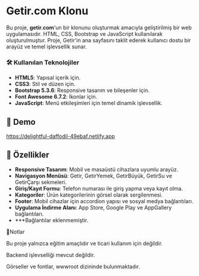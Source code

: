 # Getir.com Klonu

Bu proje, **getir.com**'un bir klonunu oluşturmak amacıyla geliştirilmiş bir web uygulamasıdır. HTML, CSS, Bootstrap ve JavaScript kullanılarak oluşturulmuştur. Proje, Getir'in ana sayfasını taklit ederek kullanıcı dostu bir arayüz ve temel işlevsellik sunar.

### 🛠 Kullanılan Teknolojiler
- **HTML5**: Yapısal içerik için.
- **CSS3**: Stil ve düzen için.
- **Bootstrap 5.3.6**: Responsive tasarım ve bileşenler için.
- **Font Awesome 6.7.2**: İkonlar için.
- **JavaScript**: Menü etkileşimleri için temel dinamik işlevsellik.


## 📸 Demo
https://delightful-daffodil-49ebaf.netlify.app


## 🚀 Özellikler
- **Responsive Tasarım**: Mobil ve masaüstü cihazlara uyumlu arayüz.
- **Navigasyon Menüsü**: Getir, GetirYemek, GetirBüyük, GetirSu ve GetirÇarşı sekmeleri.
- **Giriş/Kayıt Formu**: Telefon numarası ile giriş yapma veya kayıt olma.
- **Kategoriler**: Ürün kategorilerinin görsel olarak sergilenmesi.
- **Footer**: Mobil cihazlar için accordion yapısı ve sosyal medya bağlantıları.
- **Uygulama İndirme Alanı**: App Store, Google Play ve AppGallery bağlantıları.
- ***Bağlantılar eklenmemiştir.



📖Notlar

Bu proje yalnızca eğitim amaçlıdır ve ticari kullanım için değildir.

Backend işlevselliği mevcut değildir.

Görseller ve fontlar, wwwroot dizininde bulunmaktadır. 

